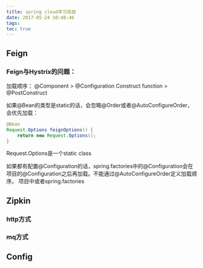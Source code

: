 ```yaml
---
title: spring cloud学习总结
date: 2017-05-24 10:48:46
tags:
toc: true
---
```



<!-- more -->
## Feign

### Feign与Hystrix的问题：
加载顺序：
@Component > @Configuration
Construct function > @PostConstruct

如果@Bean的类型是static的话，会忽略@Order或者@AutoConfigureOrder，会优先加载：
```java
@Bean
Request.Options feignOptions() {
    return new Request.Options();
}
```

Request.Options是一个static class

如果都有配置@Configuration的话，spring.factories中的@Configuration会在项目的@Configuration之后再加载。不能通过@AutoConfigureOrder定义加载顺序。
项目中或者spring.factories

## Zipkin

### http方式

### mq方式

## Config